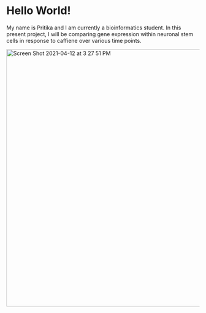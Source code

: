 # Hello World!
My name is Pritika and I am currently a bioinformatics student.
In this present project, I will be comparing gene expression within neuronal stem cells in response to caffiene over various time points.

<img width="672" alt="Screen Shot 2021-04-12 at 3 27 51 PM" src="https://user-images.githubusercontent.com/81630619/114450157-a844fc80-9ba3-11eb-8f4a-01ae79132fb1.png">
